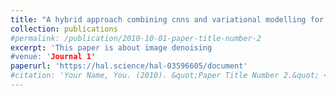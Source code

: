 ```yaml
---
title: "A hybrid approach combining cnns and variational modelling for blind image denoising"
collection: publications
#permalink: /publication/2010-10-01-paper-title-number-2
excerpt: 'This paper is about image denoising
#venue: 'Journal 1'
paperurl: 'https://hal.science/hal-03596605/document'
#citation: 'Your Name, You. (2010). &quot;Paper Title Number 2.&quot; <i>Journal 1</i>. 1(2).'
---
```


